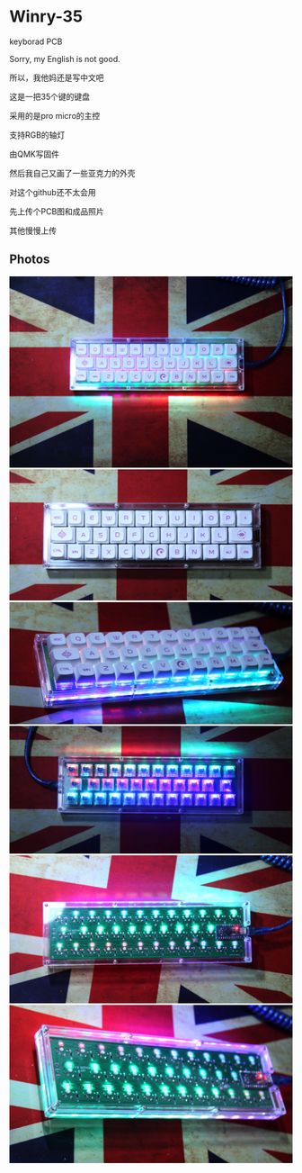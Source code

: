 # Winry-35
keyborad PCB 


Sorry, my English is not good.

所以，我他妈还是写中文吧

这是一把35个键的键盘

采用的是pro micro的主控

支持RGB的轴灯

由QMK写固件

然后我自己又画了一些亚克力的外壳

对这个github还不太会用

先上传个PCB图和成品照片

其他慢慢上传

## Photos
![winry_01](https://raw.githubusercontent.com/alixjang/Winry-35/master/winry35-01.jpg)
![winry_02](https://raw.githubusercontent.com/alixjang/Winry-35/master/winry35-02.jpg)
![winry_03](https://raw.githubusercontent.com/alixjang/Winry-35/master/winry35-03.jpg)
![winry_04](https://raw.githubusercontent.com/alixjang/Winry-35/master/winry35-04.jpg)
![winry_05](https://raw.githubusercontent.com/alixjang/Winry-35/master/winry35-05.jpg)
![winry_06](https://raw.githubusercontent.com/alixjang/Winry-35/master/winry35-06.jpg)
